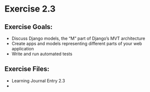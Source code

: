 # Exercise 2.3

## Exercise Goals: 
- Discuss Django models, the “M” part of Django’s MVT architecture
- Create apps and models representing different parts of your web application 
- Write and run automated tests


## Exercise Files: 
- Learning Journal Entry 2.3
- 
